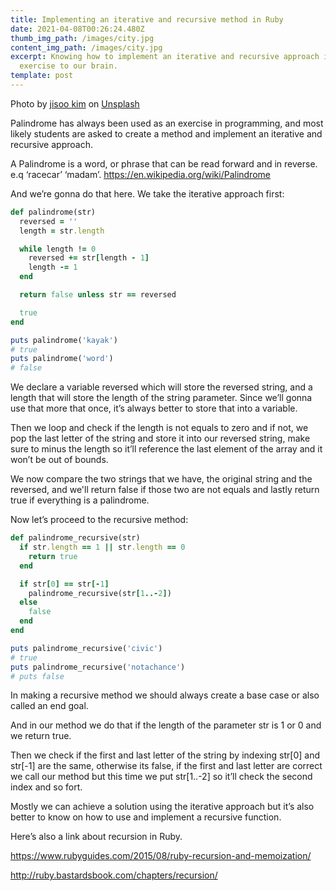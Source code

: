 ```yaml
---
title: Implementing an iterative and recursive method in Ruby
date: 2021-04-08T00:26:24.480Z
thumb_img_path: /images/city.jpg
content_img_path: /images/city.jpg
excerpt: Knowing how to implement an iterative and recursive approach is a good
  exercise to our brain.
template: post
---
```

Photo by [jisoo kim](https://unsplash.com/@soologue?utm_source=unsplash&utm_medium=referral&utm_content=creditCopyText) on [Unsplash](https://unsplash.com/s/photos/reverse?utm_source=unsplash&utm_medium=referral&utm_content=creditCopyText)

Palindrome has always been used as an exercise in programming, and most likely students are  asked to create a method and implement an iterative and recursive approach.

A Palindrome is a word, or phrase that can be read  forward and in reverse. e.q ‘racecar’ ‘madam’. https://en.wikipedia.org/wiki/Palindrome

And we’re gonna do that here. We take the iterative approach first:

```ruby
def palindrome(str)
  reversed = ''
  length = str.length

  while length != 0
    reversed += str[length - 1]
    length -= 1
  end

  return false unless str == reversed

  true
end

puts palindrome('kayak')
# true
puts palindrome('word')
# false
```

We declare a variable reversed which will store the reversed string, and a length that will store the length of the string parameter. Since we’ll gonna use that more that once, it’s always better to store that into a variable.

Then we loop and check if the length is not equals to zero and if not, we pop the last letter of the string and store it into our reversed string, make sure to minus the length so it’ll reference the last element of the array and it won’t be out of bounds.

We now compare the two strings that we have, the original string and the reversed, and we'll return false if those two are not equals and lastly return true if everything is a palindrome.

Now let’s proceed to the recursive method:

```ruby
def palindrome_recursive(str)  
  if str.length == 1 || str.length == 0
    return true
  end

  if str[0] == str[-1]
    palindrome_recursive(str[1..-2])
  else
    false
  end
end

puts palindrome_recursive('civic')
# true
puts palindrome_recursive('notachance')
# puts false
```

In making a recursive method we should always create a base case or also called an end goal. 

And in our method we do that if the length of the parameter str is 1 or 0 and we return true.

Then we check if the first and last letter of the string by indexing str\[0] and str\[-1] are the same, otherwise its false, if the first and last letter are correct we call our method but this time we put str\[1..-2] so it’ll check the second index and so fort.

Mostly we can achieve a solution using the iterative approach but it’s also better to know on how to use and implement a recursive function.

Here’s also a link about recursion in Ruby.

https://www.rubyguides.com/2015/08/ruby-recursion-and-memoization/

http://ruby.bastardsbook.com/chapters/recursion/